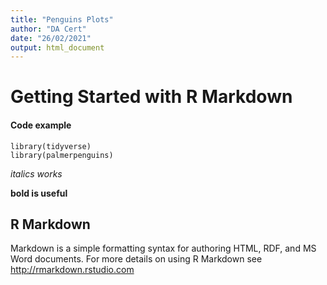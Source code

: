 ```yaml
---
title: "Penguins Plots"
author: "DA Cert"
date: "26/02/2021"
output: html_document
---
```

<!--- The code above in --- is YAML -->
# Getting Started with R Markdown
#### Code example
```{r}
library(tidyverse)
library(palmerpenguins)
```
*italics works*

**bold is useful**

## R Markdown
Markdown is a simple formatting syntax for authoring HTML, RDF, and MS Word documents. For more details on using R Markdown see <http://rmarkdown.rstudio.com>
